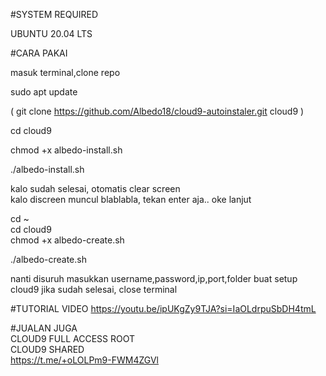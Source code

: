 #SYSTEM REQUIRED <p>

UBUNTU 20.04 LTS

#CARA PAKAI <p>
masuk terminal,clone repo <p>
sudo apt update <p>
( git clone https://github.com/Albedo18/cloud9-autoinstaler.git cloud9 )<p>
cd cloud9 <p> 
chmod +x albedo-install.sh <p>
./albedo-install.sh <p>

kalo sudah selesai, otomatis clear screen<br>
kalo discreen muncul blablabla, tekan enter aja.. oke lanjut <p>

cd ~ <br>
cd cloud9 <br>
chmod +x albedo-create.sh <p>
./albedo-create.sh <p>
nanti disuruh masukkan username,password,ip,port,folder buat setup cloud9
jika sudah selesai, close terminal <p>

#TUTORIAL VIDEO
https://youtu.be/ipUKgZy9TJA?si=IaOLdrpuSbDH4tmL <p>

#JUALAN JUGA <br>
CLOUD9 FULL ACCESS ROOT<br>
CLOUD9 SHARED<br>
https://t.me/+oLOLPm9-FWM4ZGVl
